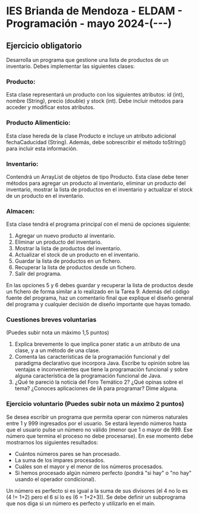 # IES Brianda de Mendoza - ELDAM - Programación - mayo 2024-(---)

## Ejercicio obligatorio

Desarrolla un programa que gestione una lista de productos de un inventario. Debes implementar las siguientes clases:

### Producto:
Esta clase representará un producto con los siguientes atributos: id (int), nombre (String), precio (double) y stock (int). Debe incluir métodos para acceder y modificar estos atributos.

### Producto Alimenticio:
Esta clase hereda de la clase Producto e incluye un atributo adicional fechaCaducidad (String). Además, debe sobrescribir el método toString() para incluir esta información.

### Inventario:
Contendrá un ArrayList de objetos de tipo Producto. Esta clase debe tener métodos para agregar un producto al inventario, eliminar un producto del inventario, mostrar la lista de productos en el inventario y actualizar el stock de un producto en el inventario.

### Almacen:
Esta clase tendrá el programa principal con el menú de opciones siguiente:

1. Agregar un nuevo producto al inventario.
2. Eliminar un producto del inventario.
3. Mostrar la lista de productos del inventario.
4. Actualizar el stock de un producto en el inventario.
5. Guardar la lista de productos en un fichero.
6. Recuperar la lista de productos desde un fichero.
7. Salir del programa.

En las opciones 5 y 6 debes guardar y recuperar la lista de productos desde un fichero de forma similar a lo realizado en la Tarea 9. Además del código fuente del programa, haz un comentario final que explique el diseño general del programa y cualquier decisión de diseño importante que hayas tomado.

### Cuestiones breves voluntarias
(Puedes subir nota un máximo 1,5 puntos)

1. Explica brevemente lo que implica poner static a un atributo de una clase, y a un método de una clase.
2. Comenta las características de la programación funcional y del paradigma declarativo que incorpora Java. Escribe tu opinión sobre las ventajas e inconvenientes que tiene la programación funcional y sobre alguna característica de la programación funcional de Java.
3. ¿Qué te pareció la noticia del Foro Temático 2? ¿Qué opinas sobre el tema? ¿Conoces aplicaciones de IA para programar? Dime alguna.

### Ejercicio voluntario (Puedes subir nota un máximo 2 puntos)

Se desea escribir un programa que permita operar con números naturales entre 1 y 999 ingresados por el usuario. Se estará leyendo números hasta que el usuario pulse un número no válido (menor que 1 o mayor de 999. Ese número que termina el proceso no debe procesarse). En ese momento debe mostrarnos los siguientes resultados:

- Cuántos números pares se han procesado.
- La suma de los impares procesados.
- Cuáles son el mayor y el menor de los números procesados.
- Si hemos procesado algún número perfecto (pondrá "si hay" o "no hay" usando el operador condicional).

Un número es perfecto si es igual a la suma de sus divisores (el 4 no lo es (4 != 1+2) pero el 6 sí lo es (6 = 1+2+3)). Se debe definir un subprograma que nos diga si un número es perfecto y utilizarlo en el main.
